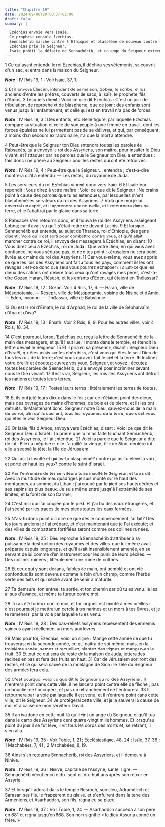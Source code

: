 ```yaml
---
title: "Chapitre 19"
date: 2024-09-06T20:00:37+02:00
draft: false
summary: |
  
  Ezéchias envoie vers Isaïe.
  Ce prophète console Ezéchias.
  Sennachérib marche contre l’Ethiopie et blasphème de nouveau contre le Seigneur.
  Ezéchias prie le Seigneur.
  Isaïe prédit la défaite de Sennachérib, et un ange du Seigneur extermine l’armée de ce prince.
---
```



1 Ce qu'ayant entendu le roi Ezéchias, il déchira ses vêtements, se couvrit d'un sac, et entra dans la maison du Seigneur.

***Note*** :  IV Rois 19, 1 : Voir Isaïe, 37, 1.

2 Et il envoya Eliacim, intendant de sa maison, Sobna, le scribe, et les anciens d'entre les prêtres, couverts de sacs, à Isaïe, le prophète, fils d'Amos, 3 Lesquels dirent : Voici ce que dit Ezéchias : C'est un jour de tribulation, de reproche et de blasphème, que ce jour : des enfants sont venus jusqu'à l'enfantement, et celle qui est en travail n'a pas de forces.

***Note*** :  IV Rois 19, 3 : Des enfants, etc. Belle figure, par laquelle Ezéchias compare sa situation et celle de son peuple à une femme en travail, dont les forces épuisées ne lui permettent pas de se délivrer, et qui, par conséquent, à moins d’un secours extraordinaire, n’a que la mort à attendre.

4 Peut-être que le Seigneur ton Dieu entendra toutes les paroles de Rabsacès, qu'a envoyé le roi des Assyriens, son maître, pour insulter le Dieu vivant, et l'attaquer par les paroles que le Seigneur ton Dieu a entendues : fais donc une prière au Seigneur pour les restes qui ont été retrouvés.

***Note*** :  IV Rois 19, 4 : Peut-être que le Seigneur… entendra ; c’est-à-dire montrera qu’il a entendu. ― Les restes, du royaume de Juda.


5 Les serviteurs du roi Ezéchias vinrent donc vers Isaïe. 6 Et Isaïe leur répondit : Vous direz à votre maître : Voici ce que dit le Seigneur : Ne crains point à cause des paroles que tu as entendues, par lesquelles m'ont blasphémé les serviteurs du roi des Assyriens. 7 Voilà que moi je lui enverrai un esprit, et il apprendra une nouvelle, et il retournera dans sa terre, et je l'abattrai par le glaive dans sa terre.


8 Rabsacès s'en retourna donc, et il trouva le roi des Assyriens assiégeant Lobna; car il avait su qu'il s'était retiré de devant Lachis. 9 Et lorsque Sennachérib eut entendu, au sujet de Tharaca, roi d'Ethiopie, des gens disant : Voilà qu'il est sorti pour combattre contre vous, et qu'il allait marcher contre ce roi, il envoya des messagers à Ezéchias, en disant :10 Vous direz ceci à Ezéchias, roi de Juda : Que votre Dieu, en qui vous avez confiance, ne vous séduise pas, et ne dites point : Jérusalem ne sera point livrée aux mains du roi des Assyriens. 11 Car vous-même, vous avez appris ce que les rois des Assyriens ont fait à tous les pays, comment ils les ont ravagés : est-ce donc que seul vous pourrez échapper? 12 Est-ce que les dieux des nations ont délivré tous ceux qu'ont ravagés mes pères, c'est-à-dire Gozan, Haran, Réseph, et les enfants d'Eden, qui étaient en Thélassar?

***Note*** :  IV Rois 19, 12 : Gozan. Voir 4 Rois, 17, 6. ― Haran, ville de Mésopotamie. ― Réseph, ville de Mésopotamie, voisine de Nisibe et d’Amid. ― Eden, inconnu. ― Thélassar, ville de Babylonie.

13 Où est le roi d'Emath, le roi d'Arphad, le roi de la ville de Sépharvaïm, d'Ana et d'Ava?

***Note*** :  IV Rois 19, 13 : Emath. Voir 2 Rois, 8, 9. Pour les autres villes, voir 4 Rois, 18, 34.


14 C'est pourquoi, lorsqu'Ezéchias eut reçu la lettre de Sennachérib de la main des messagers, et qu'il l'eut lue, il monta dans le temple, et étendit la lettre devant le Seigneur, 15 Et il pria en sa présence, disant : Seigneur Dieu d'Israël, qui êtes assis sur les chérubins, c'est vous qui êtes le seul Dieu de tous les rois de la terre; c'est vous qui avez fait le ciel et la terre. 16 Inclinez votre oreille et écoutez; ouvrez vos yeux. Seigneur, et voyez : écoutez toutes les paroles de Sennachérib, qui a envoyé pour incriminer devant nous le Dieu vivant. 17 Il est vrai, Seigneur, les rois des Assyriens ont détruit les nations et toutes leurs terres,

***Note*** :  IV Rois 19, 17 : Toutes leurs terres ; littéralement les terres de toutes.

18 Et ils ont jeté leurs dieux dans le feu ; car ce n'étaient point des dieux, mais des ouvrages de mains d'hommes, de bois et de pierre, et ils les ont détruits. 19 Maintenant donc, Seigneur notre Dieu, sauvez-nous de la main de ce roi, afin qu'ils sachent, tous les royaumes de la terre, que c'est vous qui êtes le seul Seigneur Dieu.


20 Or Isaïe, fils d'Amos, envoya vers Ezéchias, disant : Voici ce que dit le Seigneur Dieu d'Israël : La prière que tu m'as faite touchant Sennachérib, roi des Assyriens, je l'ai entendue. 21 Voici la parole que le Seigneur a dite de lui : Elle t'a méprisé et elle t'a raillé, la vierge, fille de Sion, derrière toi elle a secoué la tête, la fille de Jérusalem.


22 Qui as-tu insulté et qui as-tu blasphémé? contre qui as-tu élevé la voix, et porté en haut les yeux? contre le saint d'Israël.


23 Par l'entremise de tes serviteurs tu as insulté le Seigneur, et tu as dit : Avec la multitude de mes quadriges je suis monté sur le haut des montagnes, au sommet du Liban : j'ai coupé par le pied ses hauts cèdres et ses sapins les plus beaux. Je suis même entré jusqu'à l'extrémité de ses limites, et la forêt de son Carmel,


24 C'est moi qui l'ai coupée par le pied. Et j'ai bu des eaux étrangères, et j'ai séché par les traces de mes pieds toutes les eaux fermées.


25 N'as-tu donc point ouï dire ce que dès le commencement j'ai fait? Dès les jours anciens je l'ai préparé, et c'est maintenant que je l'ai exécuté; et des villes de combattants fortifiées seront comme des collines ruinées.

***Note*** :  IV Rois 19, 25 : Dieu reproche à Sennachérib d’attribuer à sa puissance la destruction des royaumes et des villes, que lui-même avait préparée depuis longtemps, et qu’il avait insensiblement amenée, en se servant de lui comme d’un instrument pour les punir de leurs péchés. ― Des collines ruinées ; littéralement une ruine de collines.


26 Et ceux qui y sont dedans, faibles de main, ont tremblé et ont été confondus: ils sont devenus comme le foin d'un champ, comme l'herbe verte des toits et qui sèche avant de venir à maturité.


27 Ta demeure, ton entrée, ta sortie, et ton chemin par où tu es venu, je les ai sus d'avance, et même ta fureur contre moi.


28 Tu as été furieux contre moi, et ton orgueil est monté à mes oreilles : c'est pourquoi je mettrai un cercle à tes narines et un mors à tes lèvres, et je te ramènerai par la voie par laquelle tu es venu.

***Note*** :  IV Rois 19, 28 : Des bas-reliefs assyriens représentent des ennemis vaincus ayant réellement un mors aux lèvres.


29 Mais pour toi, Ezéchias, voici un signe : Mange cette année ce que tu trouveras; en la seconde année, ce qui naîtra de soi-même; mais, en la troisième année, semez et recueillez, plantez des vignes et mangez-en le fruit. 30 Et tout ce qui sera de reste de la maison de Juda, jettera des racines en bas et fera des fruits en haut. 31 Car de Jérusalem sortiront des restes, et ce qui sera sauvé de la montagne de Sion : le zèle du Seigneur des armées fera cela.


32 C'est pourquoi voici ce que dit le Seigneur du roi des Assyriens : Il n'entrera point dans cette ville, il ne lancera point contre elle de flèche ; pas un bouclier ne l'occupera, et pas un retranchement ne l'entourera. 33 Il retournera par la voie par laquelle il est venu; et il n'entrera point dans cette ville, dit le Seigneur. 34 Je protégerai cette ville, et je la sauverai à cause de moi et à cause de mon serviteur David.


35 Il arriva donc en cette nuit-là qu'il vint un ange du Seigneur, et qu'il tua dans le camp des Assyriens cent quatre-vingt mille hommes. Et lorsqu'au point du jour il se fut levé, il vit tous les corps des morts et, se retirant, il s'en alla.

***Note*** :  IV Rois 19, 35 : Voir Tobie, 1, 21 ; Ecclésiastique, 48, 24 ; Isaïe, 37, 36 ; 1 Machabées, 7, 41 ; 2 Machabées, 8, 19.

36 Ainsi s'en retourna Sennachérib, roi des Assyriens, et il demeura à Ninive.

***Note*** :  IV Rois 19, 36 : Ninive, capitale de l’Assyrie, sur le Tigre. ― Sennachérib vécut encore dix-sept ou dix-huit ans après son retour en Assyrie.

37 Et lorsqu'il adorait dans le temple Nesroch, son dieu, Adramélech et Sarasar, ses fils, le frappèrent du glaive, et s'enfuirent dans la terre des Arméniens, et Asarhaddon, son fils, régna eu sa place.

***Note*** :  IV Rois 19, 37 : Voir Tobie, 1, 24. ― Asarhaddon succéda à son père en 681 et régna jusqu’en 668. Son nom signifie « le dieu Assur a donné un frère. »

